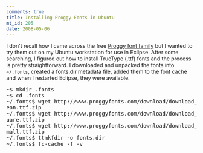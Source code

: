 ```yaml
--- 
comments: true
title: Installing Proggy Fonts in Ubuntu
mt_id: 205
date: 2008-05-06
---
```

I don't recall how I came across the free [Proggy font family](http://www.proggyfonts.com/) but I wanted to try them out on my Ubuntu workstation for use in Eclipse.  After some searching, I figured out how to install TrueType (.ttf) fonts and the process is pretty straightforward.  I downloaded and unpacked the fonts into `~/.fonts`, created a fonts.dir metadata file, added them to the font cache and when I restarted Eclipse, they were available.

<pre class="brush: bash;">
~$ mkdir .fonts
~$ cd .fonts
~/.fonts$ wget http://www.proggyfonts.com/download/download_bridge.php?get=ProggyCl
ean.ttf.zip
~/.fonts$ wget http://www.proggyfonts.com/download/download_bridge.php?get=ProggySq
uare.ttf.zip
~/.fonts$ wget http://www.proggyfonts.com/download/download_bridge.php?get=ProggyS
mall.ttf.zip
~/.fonts$ ttmkfdir -o fonts.dir
~/.fonts$ fc-cache -f -v
</pre>
